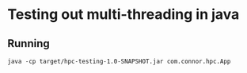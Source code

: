 # Testing out multi-threading in java

## Running 
`java -cp target/hpc-testing-1.0-SNAPSHOT.jar com.connor.hpc.App`


